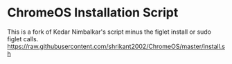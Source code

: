 # ChromeOS Installation Script
This is a fork of Kedar Nimbalkar's script minus the figlet install or sudo figlet calls.
https://raw.githubusercontent.com/shrikant2002/ChromeOS/master/install.sh
